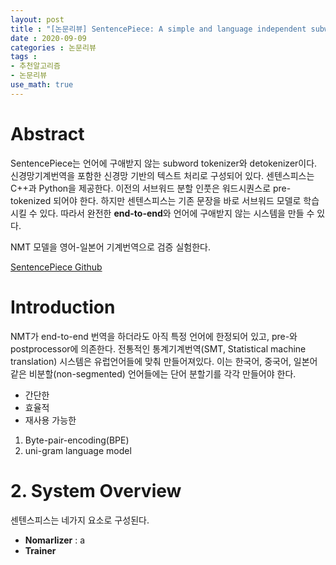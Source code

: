 ```yaml
---
layout: post
title : "[논문리뷰] SentencePiece: A simple and language independent subword tokenizer and detokenizer for Neural Text Processing"
date : 2020-09-09
categories : 논문리뷰
tags :
- 추천알고리즘
- 논문리뷰
use_math: true
---
```


# Abstract

SentencePiece는 언어에 구애받지 않는 subword tokenizer와 detokenizer이다. 신경망기계번역을 포함한 신경망 기반의 텍스트 처리로 구성되어 있다.
센텐스피스는 C++과 Python을 제공한다. 이전의 서브워드 분할 인풋은 워드시퀀스로 pre-tokenized 되어야 한다. 하지만 센텐스피스는 기존 문장을 바로 서브워드 모델로 학습시킬 수 있다. 따라서 완전한 **end-to-end**와 언어에 구애받지 않는 시스템을 만들 수 있다. 

NMT 모델을 영어-일본어 기계번역으로 검증 실험한다. 

[SentencePiece Github]("https://github.com/google/sentencepiece/)




# Introduction

NMT가 end-to-end 번역을 하더라도 아직 특정 언어에 한정되어 있고, pre-와 postprocessor에 의존한다. 전통적인 통계기계번역(SMT, Statistical machine translation) 시스템은 유럽언어들에 맞춰 만들어져있다. 이는 한국어, 중국어, 일본어 같은 비분할(non-segmented) 언어들에는 단어 분할기를 각각 만들어야 한다. 

- 간단한
- 효율적
- 재사용 가능한

1. Byte-pair-encoding(BPE)
2. uni-gram language model



# 2. System Overview

센텐스피스는 네가지 요소로 구성된다.

- **Nomarlizer** 
   : a 
- **Trainer**
    
